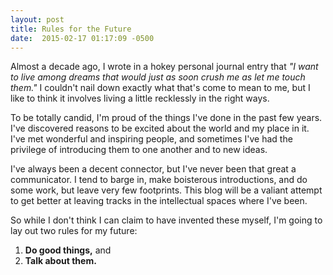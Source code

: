 ```yaml
---
layout: post
title: Rules for the Future
date:  2015-02-17 01:17:09 -0500
---
```

Almost a decade ago, I wrote in a hokey personal journal entry that _"I want to
live among dreams that would just as soon crush me as let me touch them."_ I
couldn't nail down exactly what that's come to mean to me, but I like to think
it involves living a little recklessly in the right ways.

To be totally candid, I'm proud of the things I've done in the past few years.
I've discovered reasons to be excited about the world and my place in it. I've
met wonderful and inspiring people, and sometimes I've had the privilege of
introducing them to one another and to new ideas.

I've always been a decent connector, but I've never been that great a
communicator. I tend to barge in, make boisterous introductions, and do some
work, but leave very few footprints. This blog will be a valiant attempt to get
better at leaving tracks in the intellectual spaces where I've been.

So while I don't think I can claim to have invented these myself, I'm going to
lay out two rules for my future:

  1. **Do good things,** and
  2. **Talk about them.**
